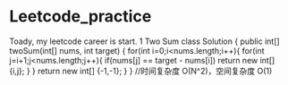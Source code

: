 # Leetcode_practice
Toady, my leetcode career is start.
1 Two Sum
class Solution {
    public int[] twoSum(int[] nums, int target) {
        for(int i=0;i<nums.length;i++){
            for(int j=i+1;j<nums.length;j++){
                if(nums[j] == target - nums[i])
                    return new int[] {i,j};
            }
        }
        return new int[] {-1,-1};
    }
}
//时间复杂度 O(N^2)，空间复杂度 O(1)
